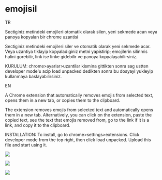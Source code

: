 # emojisil
TR

Sectiginiz metindeki emojileri otomatik olarak silen, yeni sekmede acan veya panoya kopyalan bir chrome uzantisi

Sectiginiz metindeki emojileri siler ve otomatik olarak yeni sekmede acar. Veya uzantiya tiklayip kopyaladiginiz metni yapistirip; emojilerin silinmis halini gorebilir, link ise linke gidebilir ve panoya kopyalayabilirsiniz.

KURULUM: chrome>ayarlar>uzantilar kismina gittikten sonra sag ustten developer mode'u acip load unpacked dedikten sonra bu dosyayi yukleyip kullanmaya baslayabilirsiniz.

EN

A Chrome extension that automatically removes emojis from selected text, opens them in a new tab, or copies them to the clipboard.

The extension removes emojis from selected text and automatically opens them in a new tab. Alternatively, you can click on the extension, paste the copied text, see the text that emojis removed from, go to the link if it is a link, and copy it to the clipboard.

INSTALLATION: To install, go to chrome>settings>extensions. Click developer mode from the top right, then click load unpacked. Upload this file and start using it.

![](https://github.com/mertcanyasar/emojisil-chrome-extension/blob/main/1.gif)

![](https://github.com/mertcanyasar/emojisil-chrome-extension/blob/main/2.gif)

![](https://github.com/mertcanyasar/emojisil-chrome-extension/blob/main/3.gif)
